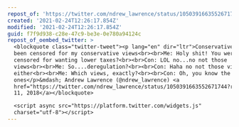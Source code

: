 ```yaml
---
repost_of: 'https://twitter.com/ndrew_lawrence/status/1050391663552671744?s=09'
created: '2021-02-24T12:26:17.854Z'
modified: '2021-02-24T12:26:17.854Z'
guid: f7f9d938-c28e-47c9-be3e-0e780a94124c
repost_of_oembed_twitter: >
  <blockquote class="twitter-tweet"><p lang="en" dir="ltr">Conservative: I have
  been censored for my conservative views<br><br>Me: Holy shit! You were
  censored for wanting lower taxes?<br><br>Con: LOL no...no not those
  views<br><br>Me: So....deregulation?<br><br>Con: Haha no not those views
  either<br><br>Me: Which views, exactly?<br><br>Con: Oh, you know the
  ones</p>&mdash; Andrew Lawrence (@ndrew_lawrence) <a
  href="https://twitter.com/ndrew_lawrence/status/1050391663552671744?ref_src=twsrc%5Etfw">October
  11, 2018</a></blockquote>

  <script async src="https://platform.twitter.com/widgets.js"
  charset="utf-8"></script>
---
```

 
